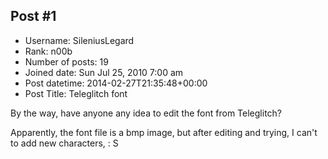 ## Post #1
- Username: SileniusLegard
- Rank: n00b
- Number of posts: 19
- Joined date: Sun Jul 25, 2010 7:00 am
- Post datetime: 2014-02-27T21:35:48+00:00
- Post Title: Teleglitch font

By the way, have anyone any idea to edit the font from Teleglitch?

Apparently, the font file is a bmp image, but after editing and trying, I can't to add new characters, : S
